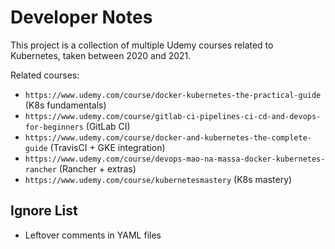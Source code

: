 # Developer Notes

This project is a collection of multiple Udemy courses related to Kubernetes, taken between 2020 and 2021.

Related courses:

- `https://www.udemy.com/course/docker-kubernetes-the-practical-guide` (K8s fundamentals)
- `https://www.udemy.com/course/gitlab-ci-pipelines-ci-cd-and-devops-for-beginners` (GitLab CI)
- `https://www.udemy.com/course/docker-and-kubernetes-the-complete-guide` (TravisCI + GKE integration)
- `https://www.udemy.com/course/devops-mao-na-massa-docker-kubernetes-rancher` (Rancher + extras)
- `https://www.udemy.com/course/kubernetesmastery` (K8s mastery)

## Ignore List

- Leftover comments in YAML files
